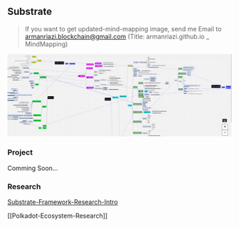 
## Substrate

> If you want to get updated-mind-mapping image, send me Email to armanriazi.blockchain@gmail.com 
> (Title: armanriazi.github.io _ MindMapping)

![Graph](../../assets/attachments/substrate-minmap.jpg)

### Project

Comming Soon...

### Research

[Substrate-Framework-Research-Intro](substrate-polka-kus/substrate-framework-research-intro.md)

[[Polkadot-Ecosystem-Research]]

